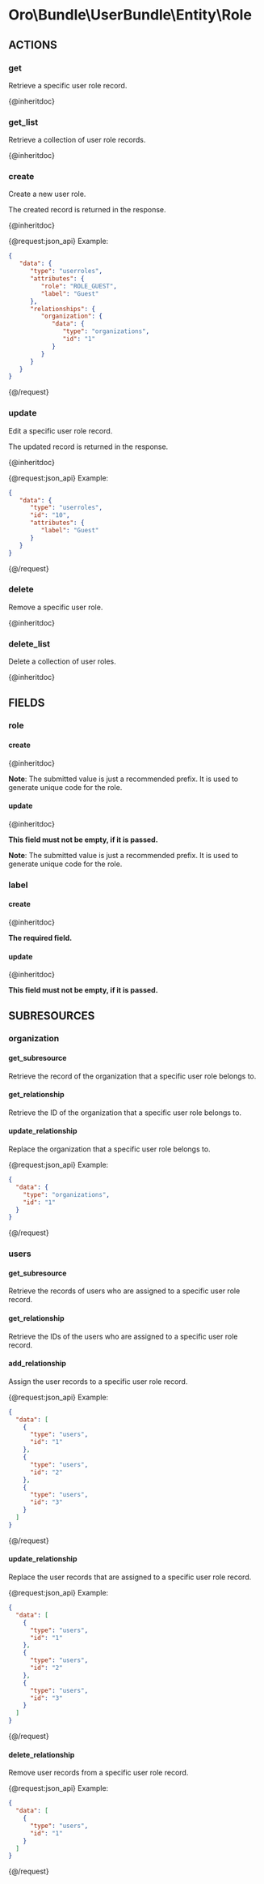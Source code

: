 # Oro\Bundle\UserBundle\Entity\Role

## ACTIONS  

### get

Retrieve a specific user role record.

{@inheritdoc}

### get_list

Retrieve a collection of user role records.

{@inheritdoc}

### create

Create a new user role.

The created record is returned in the response.

{@inheritdoc}

{@request:json_api}
Example:

```JSON
{
   "data": {
      "type": "userroles",
      "attributes": {
         "role": "ROLE_GUEST",
         "label": "Guest"
      },
      "relationships": {
         "organization": {
            "data": {
               "type": "organizations",
               "id": "1"
            }
         }
      }
   }
}
```
{@/request}

### update

Edit a specific user role record.

The updated record is returned in the response.

{@inheritdoc}

{@request:json_api}
Example:

```JSON
{
   "data": {
      "type": "userroles",
      "id": "10",
      "attributes": {
         "label": "Guest"
      }
   }
}
```
{@/request}

### delete

Remove a specific user role.

{@inheritdoc}

### delete_list

Delete a collection of user roles.

{@inheritdoc}

## FIELDS

### role

#### create

{@inheritdoc}

**Note**: The submitted value is just a recommended prefix. It is used to generate unique code for the role.

#### update

{@inheritdoc}

**This field must not be empty, if it is passed.**

**Note**: The submitted value is just a recommended prefix. It is used to generate unique code for the role.

### label

#### create

{@inheritdoc}

**The required field.**

#### update

{@inheritdoc}

**This field must not be empty, if it is passed.**

## SUBRESOURCES

### organization

#### get_subresource

Retrieve the record of the organization that a specific user role belongs to.

#### get_relationship

Retrieve the ID of the organization that a specific user role belongs to.

#### update_relationship

Replace the organization that a specific user role belongs to.

{@request:json_api}
Example:

```JSON
{
  "data": {
    "type": "organizations",
    "id": "1"
  }
}
```
{@/request}

### users

#### get_subresource

Retrieve the records of users who are assigned to a specific user role record.

#### get_relationship

Retrieve the IDs of the users who are assigned to a specific user role record.

#### add_relationship

Assign the user records to a specific user role record.

{@request:json_api}
Example:

```JSON
{
  "data": [
    {
      "type": "users",
      "id": "1"
    },
    {
      "type": "users",
      "id": "2"
    },
    {
      "type": "users",
      "id": "3"
    }
  ]
}
```
{@/request}

#### update_relationship

Replace the user records that are assigned to a specific user role record.

{@request:json_api}
Example:

```JSON
{
  "data": [
    {
      "type": "users",
      "id": "1"
    },
    {
      "type": "users",
      "id": "2"
    },
    {
      "type": "users",
      "id": "3"
    }
  ]
}
```
{@/request}

#### delete_relationship

Remove user records from a specific user role record.

{@request:json_api}
Example:

```JSON
{
  "data": [
    {
      "type": "users",
      "id": "1"
    }
  ]
}
```
{@/request}
